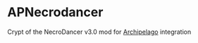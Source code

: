 # APNecrodancer
Crypt of the NecroDancer v3.0 mod for [Archipelago](https://archipelago.gg/) integration
